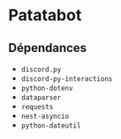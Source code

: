 # Patatabot

## Dépendances
* `discord.py`
* `discord-py-interactions`
* `python-dotenv`
* `dataparser`
* `requests`
* `nest-asyncio`
* `python-dateutil`
